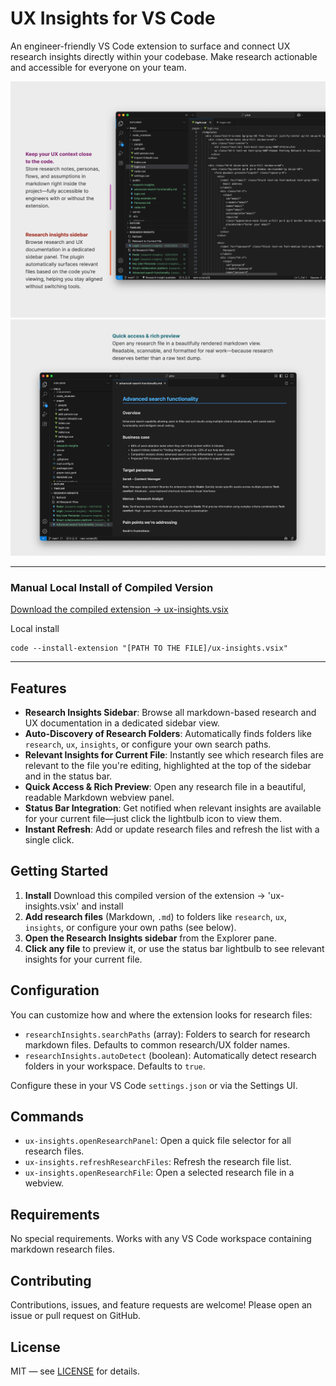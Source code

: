 # UX Insights for VS Code

An engineer-friendly VS Code extension to surface and connect UX research insights directly within your codebase. Make research actionable and accessible for everyone on your team.

![Screenshot of the VS Code plugin showing the research insights sidebar, with markdown documentation automatically surfaced next to relevant code.](Marketing-Image-01.png)
![Markdown research file open in a webview panel inside VS Code, displaying a styled, readable layout with headings, links, and formatting preserved.](Marketing-Image-02.png)

---
### Manual Local Install of Compiled Version

[Download the compiled extension → ux-insights.vsix](https://github.com/your-username/vscode-ux-insights/releases/latest/download/ux-insights.vsix)

Local install
```
code --install-extension "[PATH TO THE FILE]/ux-insights.vsix"
```
---

## Features

- **Research Insights Sidebar**: Browse all markdown-based research and UX documentation in a dedicated sidebar view.
- **Auto-Discovery of Research Folders**: Automatically finds folders like `research`, `ux`, `insights`, or configure your own search paths.
- **Relevant Insights for Current File**: Instantly see which research files are relevant to the file you're editing, highlighted at the top of the sidebar and in the status bar.
- **Quick Access & Rich Preview**: Open any research file in a beautiful, readable Markdown webview panel.
- **Status Bar Integration**: Get notified when relevant insights are available for your current file—just click the lightbulb icon to view them.
- **Instant Refresh**: Add or update research files and refresh the list with a single click.

## Getting Started

1. **Install** Download this compiled version of the extension → 'ux-insights.vsix' and install 
2. **Add research files** (Markdown, `.md`) to folders like `research`, `ux`, `insights`, or configure your own paths (see below).
3. **Open the Research Insights sidebar** from the Explorer pane.
4. **Click any file** to preview it, or use the status bar lightbulb to see relevant insights for your current file.

## Configuration

You can customize how and where the extension looks for research files:

- `researchInsights.searchPaths` (array): Folders to search for research markdown files. Defaults to common research/UX folder names.
- `researchInsights.autoDetect` (boolean): Automatically detect research folders in your workspace. Defaults to `true`.

Configure these in your VS Code `settings.json` or via the Settings UI.

## Commands

- `ux-insights.openResearchPanel`: Open a quick file selector for all research files.
- `ux-insights.refreshResearchFiles`: Refresh the research file list.
- `ux-insights.openResearchFile`: Open a selected research file in a webview.

## Requirements

No special requirements. Works with any VS Code workspace containing markdown research files.

## Contributing

Contributions, issues, and feature requests are welcome! Please open an issue or pull request on GitHub.

## License

MIT — see [LICENSE](LICENSE) for details.
